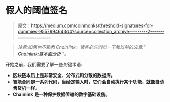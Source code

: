 # 假人的阈值签名

> 原文：<https://medium.com/coinmonks/threshold-signatures-for-dummies-9557994643d4?source=collection_archive---------2----------------------->

> *注意:如果你不熟悉 Chainlink，请务必先浏览一下我以前的文章:“* [*Chainlink:基本面分析*](https://link.medium.com/tdilTMoEH0) *”。*

开始之前，我们需要了解一些关键术语:

*   **区块链本质上是非常安全、分布式和分散的数据库。**
*   **智能合同是一系列代码，当给定输入时，它们会自动执行某个功能，就像自动售货机一样。**
*   **Chainlink 是一种保护数据传输的数字基础设施。**